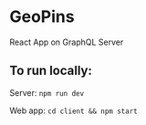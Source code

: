 # GeoPins

React App on GraphQL Server

## To run locally:
Server:
`npm run dev`

Web app:
`cd client && npm start`
